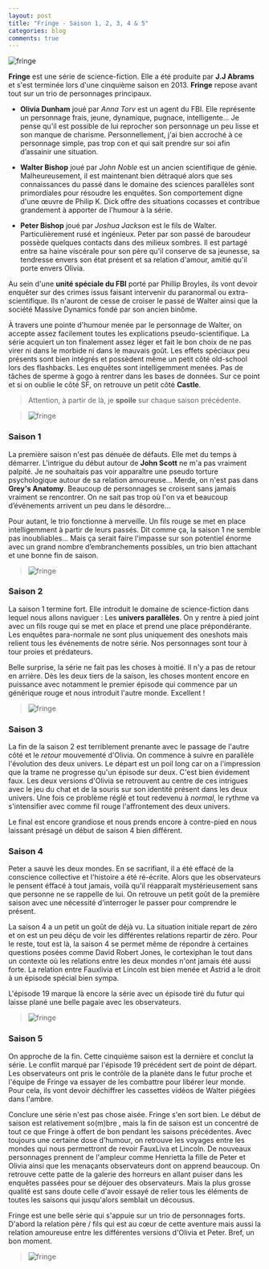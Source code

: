 ```yaml
---
layout: post
title: "Fringe - Saison 1, 2, 3, 4 & 5"
categories: blog
comments: true
---
```


![fringe](https://github.com/homeostasie/bouquins/raw/master/_pics/flm/fringe/4.jpg)

**Fringe** est une série de science-fiction. Elle a été produite par **J.J Abrams** et s'est terminée lors d'une cinquième saison en 2013. **Fringe** repose avant tout sur un trio de personnages principaux.

* **Olivia Dunham** joué par *Anna Torv* est un agent du FBI. Elle représente un personnage frais, jeune, dynamique, pugnace, intelligente... Je pense qu'il est possible de lui reprocher son personnage un peu lisse et son manque de charisme. Personnellement, j'ai bien accroché à ce personnage simple, pas trop con et qui sait prendre sur soi afin d’assainir une situation.

* **Walter Bishop** joué par *John Noble* est un ancien scientifique de génie. Malheureusement, il est maintenant bien détraqué alors que ses connaissances du passé dans le domaine des sciences parallèles sont primordiales pour résoudre les enquêtes. Son comportement digne d'une œuvre de Philip K. Dick offre des situations cocasses et contribue grandement à apporter de l'humour à la série. 

* **Peter Bishop** joué par *Joshua Jackson* est le fils de Walter. Particulièrement rusé et ingénieux. Peter par son passé de baroudeur possède quelques contacts dans des milieux sombres. Il est partagé entre sa haine viscérale pour son père qu'il conserve de sa jeunesse, sa tendresse envers son état présent et sa relation d'amour, amitié qu'il porte envers Olivia.

Au sein d'une **unité spéciale du FBI** porté par Phillip Broyles, ils vont devoir enquêter sur des crimes issus faisant intervenir du paranormal ou extra-scientifique. Ils n'auront de cesse de croiser le passé de Walter ainsi que la société Massive Dynamics fondé par son ancien binôme. 

À travers une pointe d'humour menée par le personnage de Walter, on accepte assez facilement toutes les explications pseudo-scientifique. La série acquiert un ton finalement assez léger et fait le bon choix de ne pas virer ni dans le morbide ni dans le mauvais goût. Les effets spéciaux peu présents sont bien intégrés et possèdent même un petit côté old-school lors des flashbacks. Les enquêtes sont intelligemment menées. Pas de tâches de sperme à gogo à rentrer dans les bases de données. Sur ce point et si on oublie le côté SF, on retrouve un petit côté **Castle**. 

> Attention, à partir de là, je **spoile** sur chaque saison précédente.

> ![fringe](https://github.com/homeostasie/bouquins/raw/master/_pics/flm/fringe/2.jpg)

### Saison 1

La première saison n'est pas dénuée de défauts. Elle met du temps à démarrer. L'intrigue du début autour de **John Scott** ne m'a pas vraiment palpité. Je ne souhaitais pas voir apparaître une pseudo torture psychologique autour de sa relation amoureuse... Merde, on n'est pas dans **Grey's Anatomy**. Beaucoup de personnages se croisent sans jamais vraiment se rencontrer. On ne sait pas trop où l'on va et beaucoup d’événements arrivent un peu dans le désordre... 

Pour autant, le trio fonctionne à merveille. Un fils rouge se met en place intelligemment à partir de leurs passés. Dit comme ça, la saison 1 ne semble pas inoubliables... Mais ça serait faire l'impasse sur son potentiel énorme avec un grand nombre d’embranchements possibles, un trio bien attachant et une bonne fin de saison. 

> ![fringe](https://github.com/homeostasie/bouquins/raw/master/_pics/flm/fringe/3.jpg)

### Saison 2

La saison 1 termine fort. Elle introduit le domaine de science-fiction dans lequel nous allons naviguer : Les **univers parallèles**. On y rentre à pied joint avec un fils rouge qui se met en place et prend une place prépondérante. Les enquêtes para-normale ne sont plus uniquement des oneshots mais relient tous les événements de notre série. Nos personnages sont tour à tour proies et prédateurs.

Belle surprise, la série ne fait pas les choses à moitié. Il n'y a pas de retour en arrière. Dès les deux tiers de la saison, les choses montent encore en puissance avec notamment le premier épisode qui commence par un générique rouge et nous introduit l'autre monde. Excellent !

> ![fringe](https://github.com/homeostasie/bouquins/raw/master/_pics/flm/fringe/1.jpg)

### Saison 3

La fin de la saison 2 est terriblement prenante avec le passage de l'autre côté et le *retour* mouvementé d'Olivia. On commence à suivre en parallèle l'évolution des deux univers. Le départ est un poil long car on a l'impression que la trame ne progresse qu'un épisode sur deux. C'est bien évidement faux. Les deux versions d'Olivia se retrouvent au centre de ces intrigues avec le jeu du chat et de la souris sur son identité présent dans les deux univers. Une fois ce problème réglé et tout redevenu à *normal*, le rythme va s'intensifier avec comme fil rouge l'affrontement des deux univers.

Le final est encore grandiose et nous prends encore à contre-pied en nous laissant présagé un début de saison 4 bien différent. 

### Saison 4

Peter a sauvé les deux mondes. En se sacrifiant, il a été effacé de la conscience collective et l'histoire a été ré-écrite. Alors que les observateurs le pensent éffacé à tout jamais, voilà qu'il réapparaît mystérieusement sans que personne ne se rappelle de lui. On retrouve un petit goût de la première saison avec une nécessité d'interroger le passer pour comprendre le présent. 

La saison 4 a un petit un goût de déjà vu. La situation initiale repart de zéro et on est un peu déçu de voir les différentes relations repartir de zéro. Pour le reste, tout est là, la saison 4 se permet même de répondre à certaines questions posées comme David Robert Jones, le cortexiphan le tout dans un contexte où les relations entre les deux mondes n'ont jamais été aussi forte. La relation entre Fauxlivia et Lincoln est bien menée et Astrid a le droit à un épisode spécial bien sympa. 

L'épisode 19 marque là encore la série avec un épisode tiré du futur qui laisse plané une belle pagaie avec les observateurs. 

> ![fringe](https://github.com/homeostasie/bouquins/raw/master/_pics/flm/fringe/5.jpg)

### Saison 5

On approche de la fin. Cette cinquième saison est la dernière et conclut la série. Le conflit marqué par l'épisode 19 précédent sert de point de départ. Les observateurs ont pris le contrôle de la planète dans le futur proche et l'équipe de Fringe va essayer de les combattre pour libérer leur monde. Pour cela, ils vont devoir déchiffrer les cassettes vidéos de Walter piégées dans l'ambre.

Conclure une série n'est pas chose aisée. Fringe s'en sort bien. Le début de saison est relativement so(m)bre , mais la fin de saison est un concentré de tout ce que Fringe à offert de bon pendant les saisons précédentes. 
Avec toujours une certaine dose d'humour, on retrouve les voyages entre les mondes qui nous permettront de revoir FauxLiva et Lincoln. De nouveaux personnages prennent de l'ampleur comme Henrietta la fille de Peter et Olivia ainsi que les menaçants observateurs dont on apprend beaucoup. On retrouve cette patte de la galerie des horreurs en allant puiser dans les enquêtes passées pour se déjouer des observateurs. Mais la plus grosse qualité est sans doute celle d'avoir essayé de relier tous les éléments de toutes les saisons qui jusqu'alors semblait un décousus.


Fringe est une belle série qui s'appuie sur un trio de personnages forts. D'abord la relation père / fils qui est au cœur de cette aventure mais aussi la relation amoureuse entre les différentes versions d'Olivia et Peter. Bref, un bon moment.

> ![fringe](/images/articles/vid/fringe/6.jpg)

